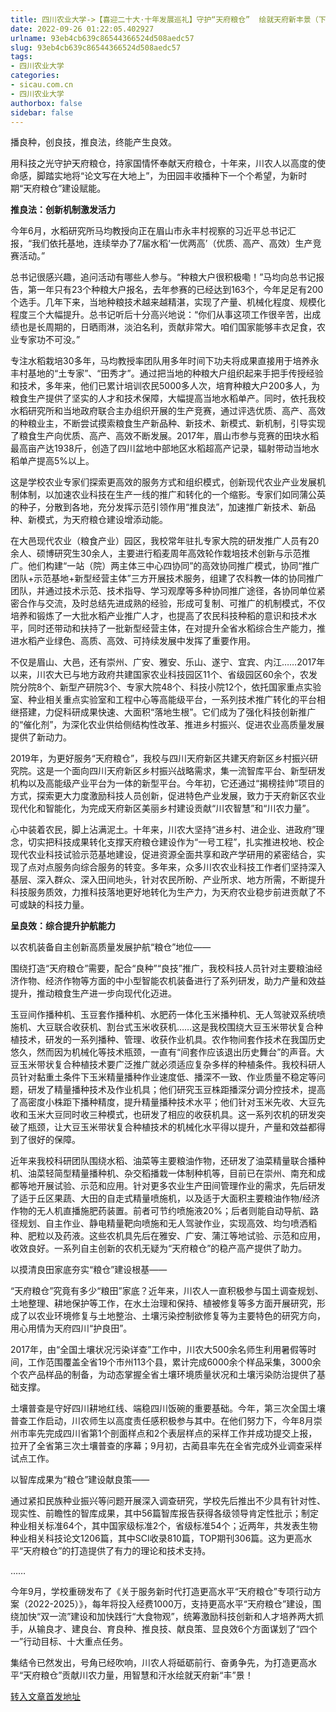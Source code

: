 ```yaml
---
title: 四川农业大学->【喜迎二十大·十年发展巡礼】守护“天府粮仓”  绘就天府新丰景（下） | sicau.com.cn
date: 2022-09-26 01:22:05.402927
urlname: 93eb4cb639c86544366524d508aedc57
slug: 93eb4cb639c86544366524d508aedc57
tags: 
- 四川农业大学
categories:
- sicau.com.cn
- 四川农业大学
authorbox: false
sidebar: false
---
```

播良种，创良技，推良法，终能产生良效。

用科技之光守护天府粮仓，持家国情怀奉献天府粮仓，十年来，川农人以高度的使命感，脚踏实地将“论文写在大地上”，为田园丰收播种下一个个希望，为新时期“天府粮仓”建设赋能。

**推良法：创新机制激发活力**

今年6月，水稻研究所马均教授向正在眉山市永丰村视察的习近平总书记汇报，“我们依托基地，连续举办了7届水稻‘一优两高’（优质、高产、高效）生产竞赛活动。”
<!--more-->
总书记很感兴趣，追问活动有哪些人参与。“种粮大户很积极嘞！”马均向总书记报告，第一年只有23个种粮大户报名，去年参赛的已经达到163个，今年足足有200个选手。几年下来，当地种粮技术越来越精湛，实现了产量、机械化程度、规模化程度三个大幅提升。总书记听后十分高兴地说：“你们从事这项工作很辛苦，出成绩也是长周期的，日晒雨淋，淡泊名利，贡献非常大。咱们国家能够丰衣足食，农业专家功不可没。”

专注水稻栽培30多年，马均教授率团队用多年时间下功夫将成果直接用于培养永丰村基地的“土专家”、“田秀才”。通过把当地的种粮大户组织起来手把手传授经验和技术，多年来，他们已累计培训农民5000多人次，培育种粮大户200多人，为粮食生产提供了坚实的人才和技术保障，大幅提高当地水稻单产。同时，依托我校水稻研究所和当地政府联合主办组织开展的生产竞赛，通过评选优质、高产、高效的种粮业主，不断尝试摸索粮食生产新品种、新技术、新模式、新机制，引导实现了粮食生产向优质、高产、高效不断发展。2017年，眉山市参与竞赛的田块水稻最高亩产达1938斤，创造了四川盆地中部地区水稻超高产记录，辐射带动当地水稻单产提高5%以上。

这是学校农业专家们探索更高效的服务方式和组织模式，创新现代农业产业发展机制体制，以加速农业科技在生产一线的推广和转化的一个缩影。专家们如同蒲公英的种子，分散到各地，充分发挥示范引领作用“推良法”，加速推广新技术、新品种、新模式，为天府粮仓建设增添动能。

在大邑现代农业（粮食产业）园区，我校常年驻扎专家大院的研发推广人员有20余人、硕博研究生30余人，主要进行稻麦周年高效轮作栽培技术创新与示范推广。他们构建“一站（院）两主体三中心四协同”的高效协同推广模式，协同“推广团队+示范基地+新型经营主体”三方开展技术服务，组建了农科教一体的协同推广团队，并通过技术示范、技术指导、学习观摩等多种协同推广途径，各协同单位紧密合作与交流，及时总结先进成熟的经验，形成可复制、可推广的机制模式，不仅培养和锻炼了一大批水稻产业推广人才，也提高了农民科技种稻的意识和技术水平，同时还带动和扶持了一批新型经营主体，在对提升全省水稻综合生产能力，推进水稻产业绿色、高质、高效、可持续发展中发挥了重要作用。

不仅是眉山、大邑，还有崇州、广安、雅安、乐山、遂宁、宜宾、内江……2017年以来，川农大已与地方政府共建国家农业科技园区11个、省级园区60余个，农发院分院8个、新型产研院3个、专家大院48个、科技小院12个，依托国家重点实验室、种业相关重点实验室和工程中心等高能级平台，一系列技术推广转化的平台相继搭建，力促科研成果快速、大面积“落地生根”。它们成为了强化科技创新推广的“催化剂”，为深化农业供给侧结构性改革、推进乡村振兴、促进农业高质量发展提供了新动力。

2019年，为更好服务“天府粮仓”，我校与四川天府新区共建天府新区乡村振兴研究院。这是一个面向四川天府新区乡村振兴战略需求，集一流智库平台、新型研发机构以及高能级产业平台为一体的新型平台。今年初，它还通过“揭榜挂帅”项目的方式，探索更大力度激励科技人员创新，促进特色产业发展，致力于天府新区农业现代化和智能化，为完成天府新区美丽乡村建设贡献“川农智慧”和“川农力量”。

心中装着农民，脚上沾满泥土。十年来，川农大坚持“进乡村、进企业、进政府”理念，切实把科技成果转化支撑天府粮仓建设作为“一号工程”，扎实推进校地、校企现代农业科技试验示范基地建设，促进资源全面共享和政产学研用的紧密结合，实现了点对点服务向综合服务的转变。多年来，众多川农农业科技工作者们坚持深入基层、深入群众、深入田间地头，针对农民所盼、产业所求、地方所需，不断提升科技服务质效，力推科技落地更好地转化为生产力，为天府农业稳步前进贡献了不可或缺的科技力量。

**呈良效：综合提升护航能力**

以农机装备自主创新高质量发展护航“粮仓”地位——

围绕打造“天府粮仓”需要，配合“良种”“良技”推广，我校科技人员针对主要粮油经济作物、经济作物等方面的中小型智能农机装备进行了系列研发，助力产量和效益提升，推动粮食生产进一步向现代化迈进。

玉豆间作播种机、玉豆套作播种机、水肥药一体化玉米播种机、无人驾驶双系统喷施机、大豆联合收获机、割台式玉米收获机……这是我校围绕大豆玉米带状复合种植技术，研发的一系列播种、管理、收获作业机具。农作物间套作技术在我国历史悠久，然而因为机械化等技术瓶颈，一直有“间套作应该退出历史舞台”的声音。大豆玉米带状复合种植技术要广泛推广就必须适应复杂多样的种植条件。我校科研人员针对黏重土条件下玉米精量播种作业速度低、播深不一致、作业质量不稳定等问题，研发了精量播种技术及作业机具；他们研究玉豆株距播深分调分控技术，提高了高密度小株距下播种精度，提升精量播种技术水平；他们针对玉米先收、大豆先收和玉米大豆同时收三种模式，也研发了相应的收获机具。这一系列农机的研发突破了瓶颈，让大豆玉米带状复合种植技术的机械化水平得以提升，产量和效益都得到了很好的保障。

近年来我校科研团队围绕水稻、油菜等主要粮油作物，还研发了油菜精量联合播种机、油菜轻简型精量播种机、杂交稻播栽一体制种机等，目前已在崇州、南充和成都等地开展试验、示范和应用。针对更多农业生产田间管理作业的需求，先后研发了适于丘区果蔬、大田的自走式精量喷施机，以及适于大面积主要粮油作物/经济作物的无人机直播施肥药装置。前者可节约喷施液20%；后者则能自动导航、路径规划、自主作业、静电精量靶向喷施和无人驾驶作业，实现高效、均匀喷洒稻种、肥粒以及药液。这些农机具先后在雅安、广安、蒲江等地试验、示范和应用，收效良好。一系列自主创新的农机无疑为“天府粮仓”的稳产高产提供了助力。

以摸清良田家底夯实“粮仓”建设根基——

“天府粮仓”究竟有多少“粮田”家底？近年来，川农人一直积极参与国土调查规划、土地整理、耕地保护等工作，在水土治理和保持、植被修复等多方面开展研究，形成了以农业环境修复与土地整治、土壤污染控制欲修复等为主要特色的研究方向，用心用情为天府四川“护良田”。

2017年，由“全国土壤状况污染详查”工作中，川农大500余名师生利用暑假等时间，工作范围覆盖全省19个市州113个县，累计完成6000余个样品采集，3000余个农产品样品的制备，为动态掌握全省土壤环境质量状况和土壤污染防治提供了基础支撑。

土壤普查是守好四川耕地红线、端稳四川饭碗的重要基础。今年，第三次全国土壤普查工作启动，川农师生以高度责任感积极参与其中。在他们努力下，今年8月崇州市率先完成四川省第1个剖面样点和2个表层样点的采样工作并成功提交上报，拉开了全省第三次土壤普查的序幕；9月初，古蔺县率先在全省完成外业调查采样试点工作。

以智库成果为“粮仓”建设献良策——

通过紧扣民族种业振兴等问题开展深入调查研究，学校先后推出不少具有针对性、现实性、前瞻性的智库成果，其中56篇智库报告获得各级领导肯定性批示；制定种业相关标准64个，其中国家级标准2个，省级标准54个；近两年，共发表生物种业相关科技论文1206篇，其中SCI收录810篇，TOP期刊306篇。这为更高水平“天府粮仓”的打造提供了有力的理论和技术支持。

……

今年9月，学校重磅发布了《关于服务新时代打造更高水平“天府粮仓”专项行动方案（2022-2025）》，每年将投入经费1000万，支持更高水平“天府粮仓”建设，围绕加快“双一流”建设和加快践行“大食物观”，统筹激励科技创新和人才培养两大抓手，从输良才、建良台、育良种、推良技、献良策、显良效6个方面谋划了“四个一”行动目标、十大重点任务。

集结令已然发出，号角已经吹响，川农人将砥砺前行、奋勇争先，为打造更高水平“天府粮仓”贡献川农力量，用智慧和汗水绘就天府新“丰”景！



[转入文章首发地址](https://news.sicau.edu.cn/info/1135/69635.htm)